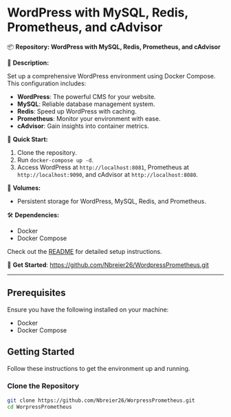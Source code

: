 # WordPress with MySQL, Redis, Prometheus, and cAdvisor

📦 **Repository: WordPress with MySQL, Redis, Prometheus, and cAdvisor**

🚀 **Description:**

Set up a comprehensive WordPress environment using Docker Compose. This configuration includes:

- **WordPress**: The powerful CMS for your website.
- **MySQL**: Reliable database management system.
- **Redis**: Speed up WordPress with caching.
- **Prometheus**: Monitor your environment with ease.
- **cAdvisor**: Gain insights into container metrics.

🔧 **Quick Start:**

1. Clone the repository.
2. Run `docker-compose up -d`.
3. Access WordPress at `http://localhost:8081`, Prometheus at `http://localhost:9090`, and cAdvisor at `http://localhost:8080`.

📂 **Volumes:**

- Persistent storage for WordPress, MySQL, Redis, and Prometheus.

🛠 **Dependencies:**

- Docker
- Docker Compose

Check out the [README](https://github.com/Nbreier26/WordpressPrometheus/blob/main/README.md) for detailed setup instructions.

🔗 **Get Started**: https://github.com/Nbreier26/WordpressPrometheus.git

---

## Prerequisites

Ensure you have the following installed on your machine:
- Docker
- Docker Compose

## Getting Started

Follow these instructions to get the environment up and running.

### Clone the Repository

```bash
git clone https://github.com/Nbreier26/WorpressPrometheus.git
cd WorpressPrometheus
